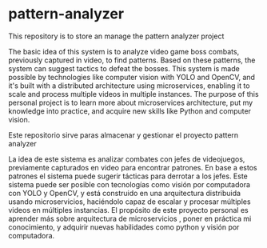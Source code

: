 # pattern-analyzer
This repository is to store an manage the pattern analyzer project 

The basic idea of this system is to analyze video game boss combats, previously captured in video, to find patterns. Based on these patterns, the system can suggest tactics to defeat the bosses. This system is made possible by technologies like computer vision with YOLO and OpenCV, and it's built with a distributed architecture using microservices, enabling it to scale and process multiple videos in multiple instances. The purpose of this personal project is to learn more about microservices architecture, put my knowledge into practice, and acquire new skills like Python and computer vision.


Este repositorio sirve paras almacenar y gestionar el proyecto pattern analyzer 

La idea de este sistema es analizar combates con jefes de videojuegos, previamente capturados en video para encontrar patrones. En base a estos patrones el sistema puede sugerir tácticas para derrotar a los jefes. Este sistema puede ser posible con tecnologías como visión por computadora con YOLO y OpenCV, y está construido en una arquitectura distribuida usando microservicios, haciéndolo capaz de escalar y procesar múltiples videos en múltiples instancias. El propósito de este proyecto personal es aprender más sobre arquitectura de microservicios , poner en práctica mi conocimiento, y adquirir nuevas habilidades como python y visión por computadora.
